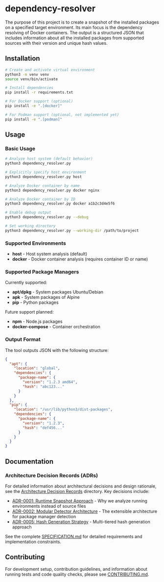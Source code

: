 # dependency-resolver

The purpose of this project is to create a snapshot of the installed packages on a specified target environment.
Its main focus is the dependency resolving of Docker containers.
The output is a structured JSON that includes information about all the installed packages from supported sources with their version and unique hash values.

## Installation

```bash
# Create and activate virtual environment
python3 -m venv venv
source venv/bin/activate

# Install dependencies
pip install -r requirements.txt

# For Docker support (optional)
pip install -e ".[docker]"

# For Podman support (optional, not implemented yet)
pip install -e ".[podman]"
```

## Usage

### Basic Usage

```bash
# Analyze host system (default behavior)
python3 dependency_resolver.py

# Explicitly specify host environment
python3 dependency_resolver.py host

# Analyze Docker container by name
python3 dependency_resolver.py docker nginx

# Analyze Docker container by ID
python3 dependency_resolver.py docker a1b2c3d4e5f6

# Enable debug output
python3 dependency_resolver.py --debug

# Set working directory
python3 dependency_resolver.py --working-dir /path/to/project
```

### Supported Environments

- **host** - Host system analysis (default)
- **docker** - Docker container analysis (requires container ID or name)

### Supported Package Managers

Currently supported:

- **apt/dpkg** - System packages Ubuntu/Debian
- **apk** - System packages of Alpine
- **pip** - Python packages

Future support planned:

- **npm** - Node.js packages
- **docker-compose** - Container orchestration

### Output Format

The tool outputs JSON with the following structure:

```json
{
  "apt": {
    "location": "global",
    "dependencies": {
      "package-name": {
        "version": "1.2.3 amd64",
        "hash": "abc123..."
      }
    }
  },
  "pip": {
    "location": "/usr/lib/python3/dist-packages",
    "dependencies": {
      "package-name": {
        "version": "1.2.3",
        "hash": "def456..."
      }
    }
  }
}
```

## Documentation

### Architecture Decision Records (ADRs)

For detailed information about architectural decisions and design rationale, see the [Architecture Decision Records](./docs/adr/) directory. Key decisions include:

- [ADR-0001: Runtime Snapshot Approach](./docs/adr/0001-runtime-snapshot-approach.md) - Why we analyze running environments instead of source files
- [ADR-0002: Modular Detector Architecture](./docs/adr/0002-modular-detector-architecture.md) - The extensible architecture for package manager detection
- [ADR-0005: Hash Generation Strategy](./docs/adr/0005-hash-generation-strategy.md) - Multi-tiered hash generation approach

See the complete [SPECIFICATION.md](./SPECIFICATION.md) for detailed requirements and implementation constraints.

## Contributing

For development setup, contribution guidelines, and information about running tests and code quality checks, please see [CONTRIBUTING.md](./CONTRIBUTING.md).
